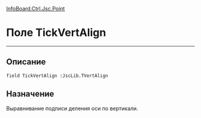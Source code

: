 ﻿---
Link: InfoBoard.Ctrl.Jsc.Point.@TickVertAlign
---

<!---  Навигация
[Имя проекта](#) :
-->
[InfoBoard.Ctrl.Jsc.Point](Default)

# Поле TickVertAlign
---

## Описание

    field TickVertAlign :JscLib.TVertAlign

<!--
## Аргументы{#Args}

### Аргумент1

Описание аргумента 1
-->

## Назначение

Выравнивание подписи деления оси по вертикали.

<!--
## Пример

    TickVertAlign...
-->

